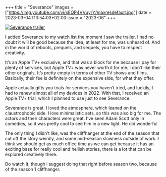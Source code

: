 +++
title       = "Severance"
images      = ["https://img.youtube.com/vi/xEQP4VVuyrY/maxresdefault.jpg"]
date        = 2023-03-04T13:54:03+02:00
issue       = "2023-06"
+++

[![Severance trailer](https://img.youtube.com/vi/xEQP4VVuyrY/maxresdefault.jpg)](https://youtu.be/xEQP4VVuyrY)

I added Severance to my watch list the moment I saw the trailer. I had no doubt it will be good because the idea, at least for me, was unheard of. And in the world of reboots, prequels, and sequels, you have to respect creativity.

It’s an Apple TV+ exclusive, and that was a block for me because I pay for plenty of services, but Apple TV+ was never worth it for me. I don’t like their other originals. It’s pretty empty in terms of other TV shows and films. Basically, their fee is definitely on the expensive side, for what they offer.

Apple actually gifts you trials for services you haven’t tried, and luckily, I had to renew almost all of my devices in 2022. With that, I received an Apple TV+ trial, which I planned to use just to see Severance.

Severance is great. I loved the atmosphere, which leaned on the claustrophobic side. I love minimalistic sets, so this was also big for me. The actors and their characters were great. I’ve seen Adam Scott only in comedies, so it was pretty cool to see him in a new light. He did wonderful.

The only thing I didn’t like, was the cliffhanger at the end of the season that cut off the story weirdly, and some mid-season slowness outside of work. I think we should get as much office time as we can get because it has an exciting base for really cool and hellish stories, there is a lot that can be explored creatively there.

Do watch it, though I suggest doing that right before season two, because of the season 1 cliffhanger.
